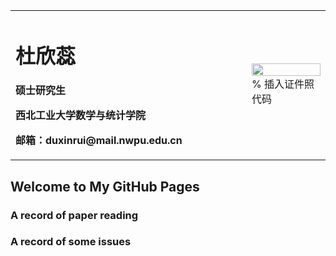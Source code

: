 <table border="0">
  <tr>
    <td width="75%">
      <h1>杜欣蕊</h1>
      <p><b>硕士研究生</b></p>
      <p><b>西北工业大学数学与统计学院</b></p>
      <p><b>邮箱：duxinrui@mail.nwpu.edu.cn</b></p>
    </td>
    <td width="25%">
      <img src="/zhengjianzhao.jpg" width="100%">      % 插入证件照代码
    </td>
  </tr>
</table>


## Welcome to My GitHub Pages

### A record of paper reading
### A record of some issues
